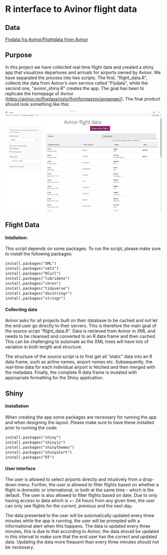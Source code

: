 # R interface to Avinor flight data

## Data
[Flydata fra Avinor/Flightdata from Avinor](https://avinor.no)

## Purpose
In this project we have collected real time flight data and created a shiny app that visualizes departures and arrivals for airports owned by Avinor. We have separated the process into two scripts. The first, “flight_data.R”, collects the data from Avinor’s own service called "Flydata", while the second one, "avinor_shiny.R" creates the app. The goal has been to replicate the homepage of Avinor (https://avinor.no/flyplass/oslo/flyinformasjon/avganger/).
The final product should look something like this:


![Image of Shiny App](https://github.com/pederund/BAN400_project/blob/main/Shiny%20app%2C%20Avinor%20table.png)


## Flight Data
#### Intallation:
This script depends on some packages. To run the script, please make sure to install the following packages:

    install.packages("XML")
    install.packages("xml2")
    install.packages("RCurl")
    install.packages("lubridate")
    install.packages("chron")
    install.packages("tidyverse")
    install.packages("docstringr")
    install.packages("stringr")

#### Collecting data
Avinor asks for all projects built on their database to be cached and not let the end user go directly to their servers. This is therefore the main goal of the source script “flight_data.R”. Data is retrieved from Avinor in XML and needs to be cleansed and converted to an R data frame and then cached. This can be challenging to automate as the XML trees will have lots of variation in both length and structure.

The structure of the source script is to first get all “static” data into an R data frame, such as airline names, airport names etc. Subsequently, the real-time data for each individual airport is fetched and then merged with the metadata. Finally, the complete R data frame is mutated with appropriate formatting for the Shiny application.



## Shiny

#### Installation
When creating the app some packages are necessary for running the app and when designing the layout. Please make sure to have these installed prior to running the code:

    install.packages("shiny")
    install.packages("shinyjs")
    install.packages("shinythemes")
    install.packages("shinyalert")
    install.packages("DT")

#### User interface
The user is allowed to select airports directly and intuitively from a drop-down menu. Further, the user is allowed to filter flights based on whether a flight is domestic or international, or both at the same time - which is the default. The user is also allowed to filter flights based on date. Due to only having access to data which is +- 24 hours from any given time, the user can only see flights for the current, previous and the next day.
 
The data presented to the user will be automatically updated every three minutes while the app is running, the user will be prompted with a informational alert when this happens. The data is updated every three minutes, this is due to that according to Avinor, the data should be updated in this interval to make sure that the end user has the correct and updated data. Updating the data more frequent than every three minutes should not be necessary.
